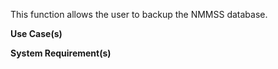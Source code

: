 This function allows the user to backup the NMMSS database.

**Use Case(s)**

**System Requirement(s)**